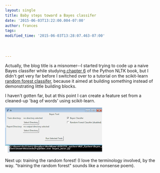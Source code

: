 ```yaml
---
layout: single
title: Baby steps toward a Bayes classifer
date: '2015-06-03T13:22:00.004-07:00'
author: frances
tags: 
modified_time: '2015-06-03T13:28:07.463-07:00'



---
```


Actually, the blog title is a misnomer--I started trying to code up a naive 
Bayes classifer while studying[ chapter 6](http://www.nltk.org/book/ch06.html) 
of the Python NLTK book, but I didn't get very far before I switched over to a 
tutorial on the scikit-learn [random forest 
classifer](https://www.kaggle.com/c/word2vec-nlp-tutorial/details/part-1-for-beginners-bag-of-words), 
because it aimed at building something instead of demonstrating little 
building blocks. 

I haven't gotten far, but at this point I can create a feature set from a 
cleaned-up 'bag of words' using scikit-learn.


 ![bayes UI](/assets/images/bayes_ui.png)

 


Next up: training the random forest! (I love the terminology involved, by the 
way. "training the random forest" sounds like a nonsense poem). 